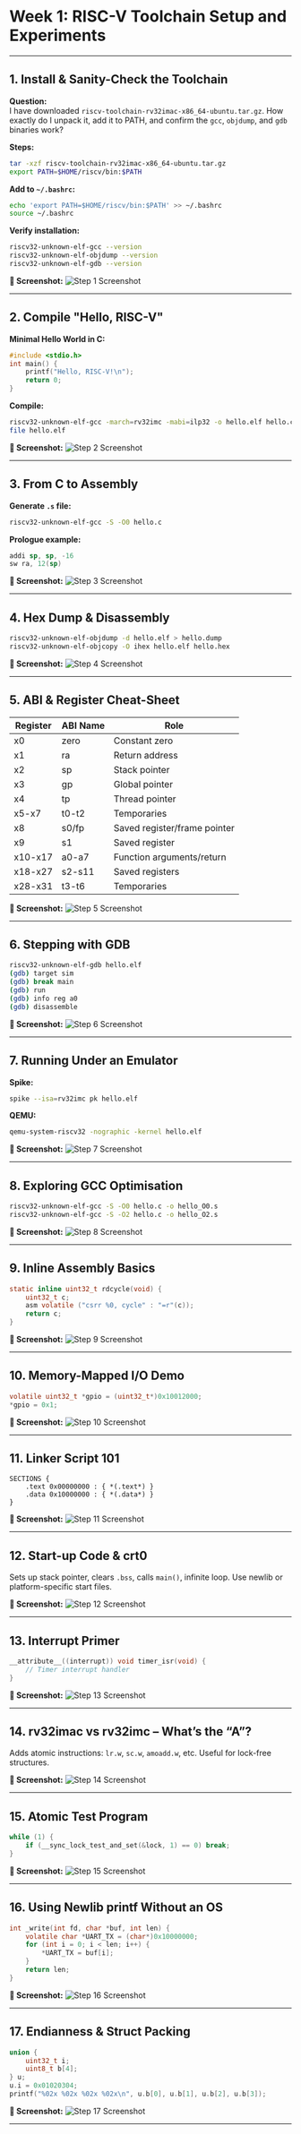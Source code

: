 # Week 1: RISC-V Toolchain Setup and Experiments

---

## 1. Install & Sanity-Check the Toolchain

**Question:**  
I have downloaded `riscv-toolchain-rv32imac-x86_64-ubuntu.tar.gz`. How exactly do I unpack it, add it to PATH, and confirm the `gcc`, `objdump`, and `gdb` binaries work?

**Steps:**
```bash
tar -xzf riscv-toolchain-rv32imac-x86_64-ubuntu.tar.gz
export PATH=$HOME/riscv/bin:$PATH
```

**Add to `~/.bashrc`:**
```bash
echo 'export PATH=$HOME/riscv/bin:$PATH' >> ~/.bashrc
source ~/.bashrc
```

**Verify installation:**
```bash
riscv32-unknown-elf-gcc --version
riscv32-unknown-elf-objdump --version
riscv32-unknown-elf-gdb --version
```

**📸 Screenshot:**
![Step 1 Screenshot](images/step1.png)

---

## 2. Compile "Hello, RISC-V"

**Minimal Hello World in C:**
```c
#include <stdio.h>
int main() {
    printf("Hello, RISC-V!\n");
    return 0;
}
```

**Compile:**
```bash
riscv32-unknown-elf-gcc -march=rv32imc -mabi=ilp32 -o hello.elf hello.c
file hello.elf
```

**📸 Screenshot:**
![Step 2 Screenshot](images/step2.png)

---

## 3. From C to Assembly

**Generate `.s` file:**
```bash
riscv32-unknown-elf-gcc -S -O0 hello.c
```

**Prologue example:**
```asm
addi sp, sp, -16
sw ra, 12(sp)
```

**📸 Screenshot:**
![Step 3 Screenshot](images/step3.png)

---

## 4. Hex Dump & Disassembly

```bash
riscv32-unknown-elf-objdump -d hello.elf > hello.dump
riscv32-unknown-elf-objcopy -O ihex hello.elf hello.hex
```

**📸 Screenshot:**
![Step 4 Screenshot](images/step4.png)

---

## 5. ABI & Register Cheat-Sheet

| Register | ABI Name | Role              |
|----------|----------|-------------------|
| x0       | zero     | Constant zero     |
| x1       | ra       | Return address    |
| x2       | sp       | Stack pointer     |
| x3       | gp       | Global pointer    |
| x4       | tp       | Thread pointer    |
| x5-x7    | t0-t2    | Temporaries       |
| x8       | s0/fp    | Saved register/frame pointer |
| x9       | s1       | Saved register    |
| x10-x17  | a0-a7    | Function arguments/return |
| x18-x27  | s2-s11   | Saved registers   |
| x28-x31  | t3-t6    | Temporaries       |

**📸 Screenshot:**
![Step 5 Screenshot](images/step5.png)

---

## 6. Stepping with GDB

```bash
riscv32-unknown-elf-gdb hello.elf
(gdb) target sim
(gdb) break main
(gdb) run
(gdb) info reg a0
(gdb) disassemble
```

**📸 Screenshot:**
![Step 6 Screenshot](images/step6.png)

---

## 7. Running Under an Emulator

**Spike:**
```bash
spike --isa=rv32imc pk hello.elf
```

**QEMU:**
```bash
qemu-system-riscv32 -nographic -kernel hello.elf
```

**📸 Screenshot:**
![Step 7 Screenshot](images/step7.png)

---

## 8. Exploring GCC Optimisation

```bash
riscv32-unknown-elf-gcc -S -O0 hello.c -o hello_O0.s
riscv32-unknown-elf-gcc -S -O2 hello.c -o hello_O2.s
```

**📸 Screenshot:**
![Step 8 Screenshot](images/step8.png)

---

## 9. Inline Assembly Basics

```c
static inline uint32_t rdcycle(void) {
    uint32_t c;
    asm volatile ("csrr %0, cycle" : "=r"(c));
    return c;
}
```

**📸 Screenshot:**
![Step 9 Screenshot](images/step9.png)

---

## 10. Memory-Mapped I/O Demo

```c
volatile uint32_t *gpio = (uint32_t*)0x10012000;
*gpio = 0x1;
```

**📸 Screenshot:**
![Step 10 Screenshot](images/step10.png)

---

## 11. Linker Script 101

```ld
SECTIONS {
    .text 0x00000000 : { *(.text*) }
    .data 0x10000000 : { *(.data*) }
}
```

**📸 Screenshot:**
![Step 11 Screenshot](images/step11.png)

---

## 12. Start-up Code & crt0

Sets up stack pointer, clears `.bss`, calls `main()`, infinite loop. Use newlib or platform-specific start files.

**📸 Screenshot:**
![Step 12 Screenshot](images/step12.png)

---

## 13. Interrupt Primer

```c
__attribute__((interrupt)) void timer_isr(void) {
    // Timer interrupt handler
}
```

**📸 Screenshot:**
![Step 13 Screenshot](images/step13.png)

---

## 14. rv32imac vs rv32imc – What’s the “A”?

Adds atomic instructions: `lr.w`, `sc.w`, `amoadd.w`, etc. Useful for lock-free structures.

**📸 Screenshot:**
![Step 14 Screenshot](images/step14.png)

---

## 15. Atomic Test Program

```c
while (1) {
    if (__sync_lock_test_and_set(&lock, 1) == 0) break;
}
```

**📸 Screenshot:**
![Step 15 Screenshot](images/step15.png)

---

## 16. Using Newlib printf Without an OS

```c
int _write(int fd, char *buf, int len) {
    volatile char *UART_TX = (char*)0x10000000;
    for (int i = 0; i < len; i++) {
        *UART_TX = buf[i];
    }
    return len;
}
```

**📸 Screenshot:**
![Step 16 Screenshot](images/step16.png)

---

## 17. Endianness & Struct Packing

```c
union {
    uint32_t i;
    uint8_t b[4];
} u;
u.i = 0x01020304;
printf("%02x %02x %02x %02x\n", u.b[0], u.b[1], u.b[2], u.b[3]);
```

**📸 Screenshot:**
![Step 17 Screenshot](images/step17.png)

---
